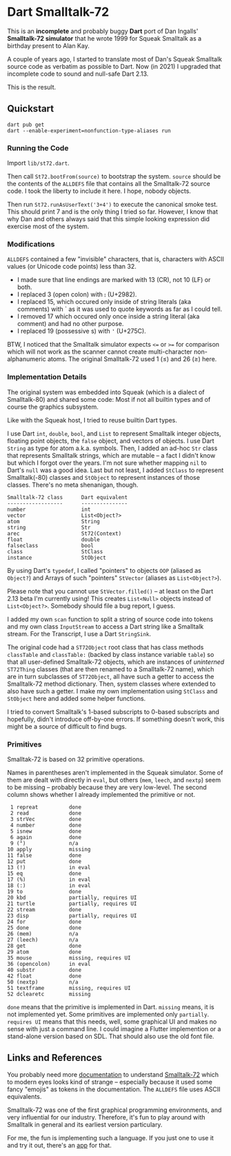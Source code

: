 Dart Smalltalk-72
=================

This is an **incomplete** and probably buggy **Dart** port of Dan Ingalls' **Smalltalk-72 simulator** that he wrote 1999 for Squeak Smalltalk as a birthday present to Alan Kay.

A couple of years ago, I started to translate most of Dan's Squeak Smalltalk source code as verbatim as possible to Dart. Now (in 2021) I upgraded that incomplete code to sound and null-safe Dart 2.13.

This is the result.

## Quickstart

    dart pub get
    dart --enable-experiment=nonfunction-type-aliases run

### Running the Code

Import `lib/st72.dart`.

Then call `St72.bootFrom(source)` to bootstrap the system. `source` should be the contents of the `ALLDEFS` file that contains all the Smalltalk-72 source code. I took the liberty to include it here. I hope, nobody objects.

Then run `St72.runAsUserText('3+4')` to execute the canonical smoke test. This should print 7 and is the only thing I tried so far. However, I know that why Dan and others always said that this simple looking expression did exercise most of the system.

### Modifications

`ALLDEFS` contained a few "invisible" characters, that is, characters with ASCII values (or Unicode code points) less than 32.

* I made sure that line endings are marked with 13 (CR), not 10 (LF) or both.
* I replaced 3 (open colon) with `⦂` (U+2982).
* I replaced 15, which occured only inside of string literals (aka comments) with ` as it was used to quote keywords as far as I could tell.
* I removed 17 which occured only once inside a string literal (aka comment) and had no other purpose.
* I replaced 19 (possessive s) with `❜` (U+275C).

BTW, I noticed that the Smalltalk simulator expects `<=` or `>=` for comparison which will not work as the scanner cannot create multi-character non-alphanumeric atoms. The original Smalltalk-72 used 1 (≤) and 26 (≥) here.

### Implementation Details

The original system was embedded into Squeak (which is a dialect of Smalltalk-80) and shared some code: Most if not all builtin types and of course the graphics subsystem.

Like with the Squeak host, I tried to reuse builtin Dart types.

I use Dart `int`, `double`, `bool`, and `List` to represent Smalltalk integer objects, floating point objects, the `false` object, and vectors of objects. I use Dart `String` as type for atom a.k.a. symbols. Then, I added an ad-hoc `Str` class that represents Smalltalk strings, which are mutable – a fact I didn't know but which I forgot over the years. I'm not sure whether mapping `nil` to Dart's `null` was a good idea. Last but not least, I added `StClass` to represent Smalltalk(-80) classes and `StObject` to represent instances of those classes. There's no meta shenanigan, though.

    Smalltalk-72 class      Dart equivalent
    ------------------      ---------------
    number                  int
    vector                  List<Object?>
    atom                    String
    string                  Str
    arec                    St72(Context)
    float                   double
    falseclass              bool
    class                   StClass
    instance                StObject

By using Dart's `typedef`, I called "pointers" to objects `OOP` (aliased as `Object?`) and Arrays of such "pointers" `StVector` (aliases as `List<Object?>`).

Please note that you cannot use `StVector.filled()` – at least on the Dart 2.13 beta I'm currently using! This creates `List<Null>` objects instead of `List<Object?>`. Somebody should file a bug report, I guess.

I added my own `scan` function to split a string of source code into tokens and my own class `InputStream` to access a Dart string like a Smalltalk stream. For the Transcript, I use a Dart `StringSink`.

The original code had a `ST72Object` root class that has class methods `classTable` and `classTable:` (backed by class instance variable `table`) so that all user-defined Smalltalk-72 objects, which are instances of _uninterned_ `ST72Thing` classes (that are then renamed to a Smalltalk-72 name), which are in turn subclasses of `ST72Object`, all have such a getter to access the Smalltalk-72 method dictionary. Then, system classes where extended to also have such a getter. I make my own implementation using `StClass` and `StObject` here and added some helper functions.

I tried to convert Smalltalk's 1-based subscripts to 0-based subscripts and hopefully, didn't introduce off-by-one errors. If something doesn't work, this might be a source of difficult to find bugs.

### Primitives

Smalltak-72 is based on 32 primitive operations.

Names in parentheses aren't implemented in the Squeak simulator. Some of them are dealt with directly in `eval`, but others (`mem`, `leech`, and `nextp`) seem to be missing – probably because they are very low-level. The second column shows whether I already implemented the primitive or not.

     1 repreat          done
     2 read             done
     3 strVec           done
     4 number           done
     5 isnew            done
     6 again            done
     9 (")              n/a
    10 apply            missing
    11 false            done
    12 put              done
    13 (!)              in eval
    15 eq               done
    17 (%)              in eval
    18 (:)              in eval
    19 to               done
    20 kbd              partially, requires UI
    21 turtle           partially, requires UI
    22 stream           done
    23 disp             partially, requires UI
    24 for              done
    25 done             done
    26 (mem)            n/a
    27 (leech)          n/a
    28 get              done
    29 atom             done
    35 mouse            missing, requires UI
    36 (opencolon)      in eval
    40 substr           done
    42 float            done
    50 (nextp)          n/a
    51 textframe        missing, requires UI
    52 dclearetc        missing

`done` means that the primitive is implemented in Dart. `missing` means, it is not implemented yet. Some primitives are implemented only `partially`. `requires UI` means that this needs, well, some graphical UI and makes no sense with just a command line. I could imagine a Flutter implemention or a stand-alone version based on SDL. That should also use the old font file.

## Links and References

You probably need more [documentation](http://www.bitsavers.org/pdf/xerox/parc/techReports/Smalltalk-72_Instruction_Manual_Mar76.pdf) to understand [Smalltalk-72](https://wiki.squeak.org/squeak/989) which to modern eyes looks kind of strange – especially because it used some fancy "emojis" as tokens in the documentation. The `ALLDEFS` file uses ASCII equivalents.

Smalltalk-72 was one of the first graphical programming environments, and very influential for our industry. Therefore, it's fun to play around with Smalltalk in general and its earliest version particulary.

For me, the fun is implementing such a language. If you just one to use it and try it out, there's an [app](https://lively-web.org/users/Dan/ALTO-Smalltalk-72.html) for that.
